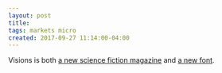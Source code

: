 ```yaml
---
layout: post
title: 
tags: markets micro
created: 2017-09-27 11:14:00-04:00
---
```

Visions is both [a new science fiction magazine](https://www.readvisions.com) and [a new font](https://www.readvisions.com/marvin).
